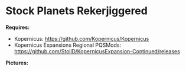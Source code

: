 # Stock Planets Rekerjiggered

**Requires:**
* Kopernicus: https://github.com/Kopernicus/Kopernicus
* Kopernicus Expansions Regional PQSMods: https://github.com/StollD/KopernicusExpansion-Continued/releases

**Pictures:**

